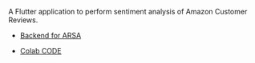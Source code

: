 A Flutter application to perform sentiment analysis of Amazon Customer Reviews.

- [Backend for ARSA](https://github.com/paras2001-hub/ARSA)

- [Colab CODE](https://github.com/Vishesh-Mittal/ARSA)
